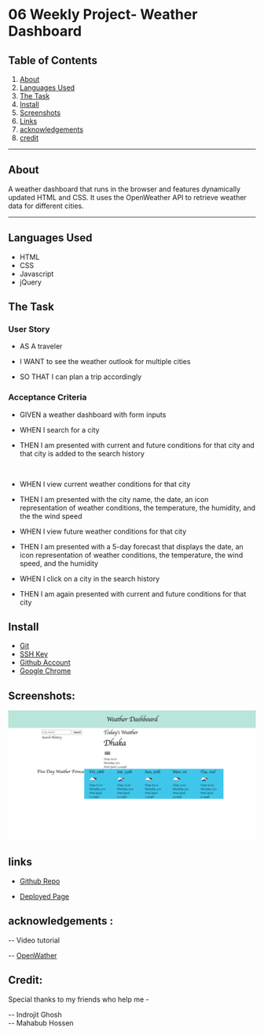 # 06 Weekly Project- Weather Dashboard

## Table of Contents

1. [About](#About)
2. [Languages Used](#languages-used)
3. [The Task](#the-task)
4. [Install](#install)
5. [Screenshots](#screenshots)
6. [Links](#links)
7. [acknowledgements](#acknowledgements)
8. [credit](#credit)

---

## About

A weather dashboard that runs in the browser and features dynamically updated HTML and CSS. It uses the OpenWeather API to retrieve weather data for different cities.

---

## Languages Used

- HTML
- CSS
- Javascript
- jQuery

## The Task

### User Story

- AS A traveler <br>
- I WANT to see the weather outlook for multiple cities <br>

- SO THAT I can plan a trip accordingly

### Acceptance Criteria

- GIVEN a weather dashboard with form inputs
  <br>

- WHEN I search for a city
  <br>
- THEN I am presented with current and future conditions for that city and that city is added to the search history

  <br>

- WHEN I view current weather conditions for that city
  <br>
- THEN I am presented with the city name, the date, an icon representation of weather conditions, the temperature, the humidity, and the the wind speed
  <br>
- WHEN I view future weather conditions for that city
  <br>
- THEN I am presented with a 5-day forecast that displays the date, an icon representation of weather conditions, the temperature, the wind speed, and the humidity
  <br>
- WHEN I click on a city in the search history
  <br>
- THEN I am again presented with current and future conditions for that city

## Install

- [Git](https://github.com/git-guides/install-git)
- [SSH Key](https://docs.github.com/en/authentication/connecting-to-github-with-ssh/adding-a-new-ssh-key-to-your-github-account)
- [Github Account](https://docs.github.com/en/get-started/onboarding/getting-started-with-your-github-account)
- [Google Chrome](https://support.google.com/chrome/answer/95346?hl=en&co=GENIE.Platform%3DDesktop)

## Screenshots:

![Weather Dashboard](develop/assets/photo/screencapture-file-Users-mdmamatajurrashed-Desktop-bootcamp-Class-Projects-06-weekly-challenge-index-html-2023-04-27-22_29_16.png)

## links

- [Github Repo](https://github.com/mdRashed30/05-Weekly-challenge-Day-Scheduler)

- [Deployed Page](https://mdrashed30.github.io/06-Weekly-challenge-Weather-dashboard/)

## acknowledgements :

-- Video tutorial

-- [OpenWather](https://openweathermap.org/forecast5)

## Credit:

Special thanks to my friends who help me -

-- Indrojit Ghosh
<br>
-- Mahabub Hossen
